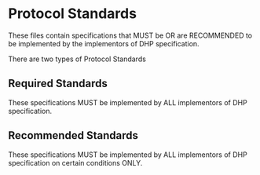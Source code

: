 # Protocol Standards

These files contain specifications that MUST be OR are RECOMMENDED to be implemented by the implementors of DHP specification. 

There are two types of Protocol Standards

## Required Standards

These specifications MUST be implemented by ALL implementors of DHP specification.

## Recommended Standards

These specifications MUST be implemented by ALL implementors of DHP specification on certain conditions ONLY. 
